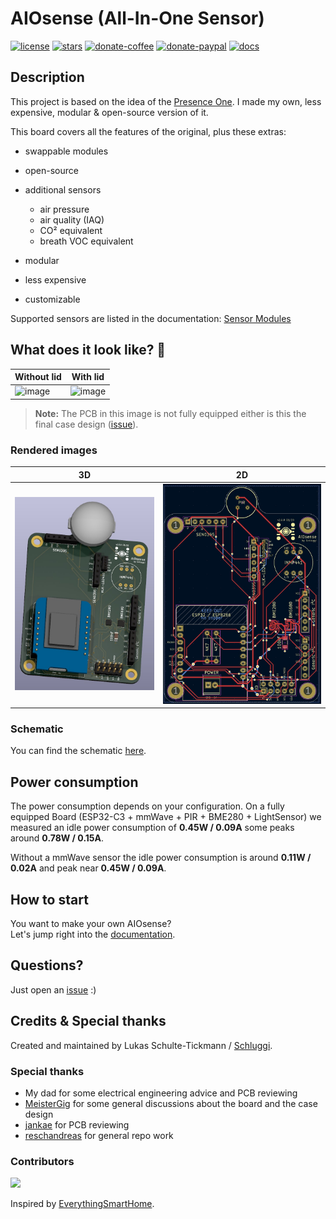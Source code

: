 # AIOsense (All-In-One Sensor)

[![license](https://img.shields.io/badge/license-MIT-orange.svg?style=for-the-badge&logo=appveyor)](https://github.com/Schluggi/AIOsense/blob/master/LICENSE.txt)
[![stars](https://img.shields.io/github/stars/schluggi/AIOsense?style=for-the-badge&logo=appveyor)](https://github.com/Schluggi/AIOsense/stargazers)
[![donate-coffee](https://img.shields.io/badge/donate-Buy_Me_A_Coffee-yellow.svg?style=for-the-badge&logo=appveyor)](https://www.buymeacoffee.com/schluggi)
[![donate-paypal](https://img.shields.io/badge/donate-PayPal-blue.svg?style=for-the-badge&logo=appveyor)](https://www.paypal.com/donate/?hosted_button_id=KPG2MY37LCC24)
[![docs](https://img.shields.io/badge/Docs-READ_The_Docs-lightblue.svg?style=for-the-badge&logo=appveyor)](https://aiosense.readthedocs.io/en/latest/)

## Description

This project is based on the idea of
the [Presence One](https://shop.everythingsmart.io/en-de/products/everything-presence-one-kit).
I made my own, less expensive, modular & open-source version of it.

This board covers all the features of the original, plus these extras:

- swappable modules
- open-source
- additional sensors
    - air pressure
    - air quality (IAQ)
    - CO² equivalent
    - breath VOC equivalent

- modular
- less expensive
- customizable

Supported sensors are listed in the documentation:
[Sensor Modules](https://aiosense.readthedocs.io/en/latest/sensors/)

## What does it look like? 👀

| Without lid                        | With lid                             |
|------------------------------------|--------------------------------------|
| ![image](images/aiosense_open.JPG) | ![image](images/aiosense_closed.JPG) |

> **Note:** The PCB in this image is not fully equipped either is this the final case
> design ([issue](https://github.com/Schluggi/AIOsense/issues/9)).

### Rendered images

| 3D                          | 2D                       |
|-----------------------------|--------------------------|
| ![image](images/pcb_3d.jpg) | ![image](images/pcb.jpg) |

### Schematic

You can find the schematic [here](schematic/AIOsense.pdf).

## Power consumption

The power consumption depends on your configuration. On a fully equipped Board (ESP32-C3 + mmWave + PIR + BME280 +
LightSensor) we measured an idle power consumption of **0.45W / 0.09A** some peaks around **0.78W / 0.15A**.

Without a mmWave sensor the idle power consumption is around **0.11W / 0.02A** and peak near **0.45W / 0.09A**.

## How to start

You want to make your own AIOsense?<br>
Let's jump right into the [documentation](https://aiosense.readthedocs.io/en/latest/quickstart/).

## Questions?

Just open an [issue](https://github.com/Schluggi/AIOsense/issues/new) :)

## Credits & Special thanks

Created and maintained by Lukas Schulte-Tickmann / [Schluggi](https://github.com/Schluggi).

### Special thanks
- My dad for some electrical engineering advice and PCB reviewing
- [MeisterGig](https://github.com/MeisterGig) for some general discussions about the board and the case design
- [jankae](https://github.com/jankae) for PCB reviewing
- [reschandreas](https://github.com/reschandreas) for general repo work

### Contributors
<a href="https://github.com/Schluggi/AIOsense/graphs/contributors">
  <img src="https://contributors-img.web.app/image?repo=schluggi/aiosense" />
</a>

<br>

Inspired by [EverythingSmartHome](https://everythingsmarthome.co.uk/).
